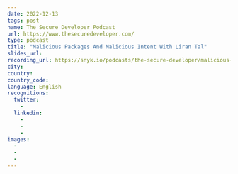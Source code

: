 ```yaml
---
date: 2022-12-13
tags: post
name: The Secure Developer Podcast
url: https://www.thesecuredeveloper.com/
type: podcast
title: "Malicious Packages And Malicious Intent With Liran Tal"
slides_url:
recording_url: https://snyk.io/podcasts/the-secure-developer/malicious-packages-and-malicious-intent-with-liran-tal/
city: 
country: 
country_code: 
language: English
recognitions:
  twitter:
    - 
  linkedin:
    - 
    - 
    - 
images:
  - 
  - 
  - 
---
```

